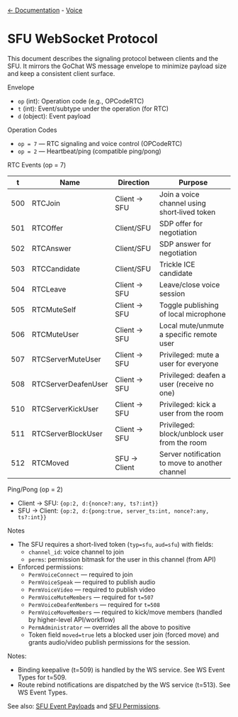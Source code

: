 [<- Documentation](../README.md) - [Voice](README.md)

# SFU WebSocket Protocol

This document describes the signaling protocol between clients and the SFU. It mirrors the GoChat WS message envelope to minimize payload size and keep a consistent client surface.

Envelope

- `op` (int): Operation code (e.g., OPCodeRTC)
- `t` (int): Event/subtype under the operation (for RTC)
- `d` (object): Event payload

Operation Codes

- `op = 7` — RTC signaling and voice control (OPCodeRTC)
- `op = 2` — Heartbeat/ping (compatible ping/pong)

RTC Events (op = 7)

| t    | Name                         | Direction         | Purpose |
|------|------------------------------|-------------------|---------|
| 500  | RTCJoin                      | Client → SFU      | Join a voice channel using short‑lived token |
| 501  | RTCOffer                     | Client/SFU        | SDP offer for negotiation |
| 502  | RTCAnswer                    | Client/SFU        | SDP answer for negotiation |
| 503  | RTCCandidate                 | Client/SFU        | Trickle ICE candidate |
| 504  | RTCLeave                     | Client → SFU      | Leave/close voice session |
| 505  | RTCMuteSelf                  | Client → SFU      | Toggle publishing of local microphone |
| 506  | RTCMuteUser                  | Client → SFU      | Local mute/unmute a specific remote user |
| 507  | RTCServerMuteUser            | Client → SFU      | Privileged: mute a user for everyone |
| 508  | RTCServerDeafenUser          | Client → SFU      | Privileged: deafen a user (receive no one) |
| 510  | RTCServerKickUser            | Client → SFU      | Privileged: kick a user from the room |
| 511  | RTCServerBlockUser           | Client → SFU      | Privileged: block/unblock user from the room |
| 512  | RTCMoved                     | SFU → Client      | Server notification to move to another channel |

Ping/Pong (op = 2)

- Client → SFU: `{op:2, d:{nonce?:any, ts?:int}}`
- SFU → Client: `{op:2, d:{pong:true, server_ts:int, nonce?:any, ts?:int}}`

Notes

- The SFU requires a short-lived token (`typ=sfu`, `aud=sfu`) with fields:
  - `channel_id`: voice channel to join
  - `perms`: permission bitmask for the user in this channel (from API)
- Enforced permissions:
  - `PermVoiceConnect` — required to join
  - `PermVoiceSpeak` — required to publish audio
  - `PermVoiceVideo` — required to publish video
  - `PermVoiceMuteMembers` — required for `t=507`
  - `PermVoiceDeafenMembers` — required for `t=508`
  - `PermVoiceMoveMembers` — required to kick/move members (handled by higher-level API/workflow)
  - `PermAdministrator` — overrides all the above to positive
  - Token field `moved=true` lets a blocked user join (forced move) and grants audio/video publish permissions for the session.

Notes:
- Binding keepalive (t=509) is handled by the WS service. See WS Event Types for t=509.
- Route rebind notifications are dispatched by the WS service (t=513). See WS Event Types.

See also: [SFU Event Payloads](SFUEventPayloads.md) and [SFU Permissions](SFUPermissions.md).
